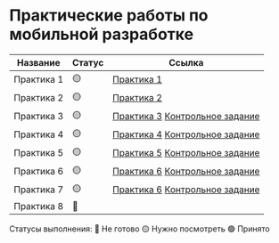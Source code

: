 # Практические работы по мобильной разработке

Название            | Статус | Ссылка
--------------------|--------|--------
Практика 1            |   🟡  | <a href="https://github.com/MalakaVoid/MobileAppsMirea/tree/master/Lab_1">Практика 1</a>
Практика 2            |   🟡  | <a href="https://github.com/MalakaVoid/MobileAppsMirea/tree/master/Lesson_2">Практика 2</a>
Практика 3            |   🟡  | <a href="https://github.com/MalakaVoid/MobileAppsMirea/tree/master/Lesson_3">Практика 3</a> <a href="https://github.com/MalakaVoid/MobileAppsMirea/tree/master/MireaProject">Контрольное задание</a>
Практика 4            |   🟡  | <a href="https://github.com/MalakaVoid/MobileAppsMirea/tree/master/Lesson4">Практика 4</a> <a href="https://github.com/MalakaVoid/MobileAppsMirea/tree/master/MireaProject">Контрольное задание</a>
Практика 5            |   🟡  | <a href="https://github.com/MalakaVoid/MobileAppsMirea/tree/master/Lesson5">Практика 5</a> <a href="https://github.com/MalakaVoid/MobileAppsMirea/tree/master/MireaProject">Контрольное задание</a>
Практика 6            |   🟡  | <a href="https://github.com/MalakaVoid/MobileAppsMirea/tree/master/Lesson6">Практика 6</a> <a href="https://github.com/MalakaVoid/MobileAppsMirea/tree/master/MireaProject">Контрольное задание</a>
Практика 7            |   🟡  | <a href="https://github.com/MalakaVoid/MobileAppsMirea/tree/master/Lesson7">Практика 6</a> <a href="https://github.com/MalakaVoid/MobileAppsMirea/tree/master/MireaProject">Контрольное задание</a>
Практика 8            |   🔴  |


Статусы выполнения:
🔴 Не готово
🟡 Нужно посмотреть
🟢 Принято
